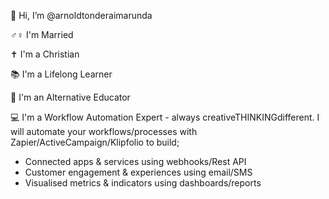 👋  Hi, I’m @arnoldtonderaimarunda

♂♀  I'm Married

✝️  I'm a Christian 

📚  I'm a Lifelong Learner

🍏  I'm an Alternative Educator

💻  I'm a Workflow Automation Expert - always creativeTHINKINGdifferent. I will automate your workflows/processes with Zapier/ActiveCampaign/Klipfolio to build;
- Connected apps & services using webhooks/Rest API
- Customer engagement & experiences using email/SMS
- Visualised metrics & indicators using dashboards/reports
